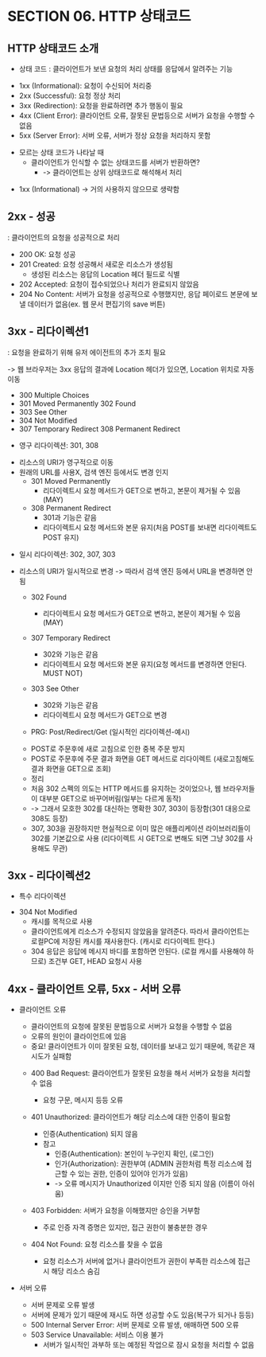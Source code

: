 # SECTION 06. HTTP 상태코드

## HTTP 상태코드 소개

* 상태 코드
    : 클라이언트가 보낸 요청의 처리 상태를 응답에서 알려주는 기능

- 1xx (Informational): 요청이 수신되어 처리중
- 2xx (Successful): 요청 정상 처리
- 3xx (Redirection): 요청을 완료하려면 추가 행동이 필요
- 4xx (Client Error): 클라이언트 오류, 잘못된 문법등으로 서버가 요청을 수행할 수 없음 
- 5xx (Server Error): 서버 오류, 서버가 정상 요청을 처리하지 못함

* 모르는 상태 코드가 나타날 때
    - 클라이언트가 인식할 수 없는 상태코드를 서버가 반환하면?
        - -> 클라이언트는 상위 상태코드로 해석해서 처리

- 1xx (Informational) -> 거의 사용하지 않으므로 생략함

## 2xx - 성공
: 클라이언트의 요청을 성공적으로 처리

- 200 OK: 요청 성공
- 201 Created: 요청 성공해서 새로운 리소스가 생성됨
    - 생성된 리소스는 응답의 Location 헤더 필드로 식별
- 202 Accepted: 요청이 접수되었으나 처리가 완료되지 않았음
- 204 No Content: 서버가 요청을 성공적으로 수행했지만, 응답 페이로드 본문에 보낼 데이터가 없음(ex. 웹 문서 편집기의 save 버튼)

## 3xx - 리다이렉션1
: 요청을 완료하기 위해 유저 에이전트의 추가 조치 필요

-> 웹 브라우저는 3xx 응답의 결과에 Location 헤더가 있으면, Location 위치로 자동 이동

- 300 Multiple Choices 
- 301 Moved Permanently 302 Found
- 303 See Other
- 304 Not Modified
- 307 Temporary Redirect 308 Permanent Redirect

* 영구 리다이렉션: 301, 308
- 리소스의 URI가 영구적으로 이동
- 원래의 URL를 사용X, 검색 엔진 등에서도 변경 인지
    * 301 Moved Permanently
        - 리다이렉트시 요청 메서드가 GET으로 변하고, 본문이 제거될 수 있음(MAY)
    * 308 Permanent Redirect
        - 301과 기능은 같음
        - 리다이렉트시 요청 메서드와 본문 유지(처음 POST를 보내면 리다이렉트도 POST 유지)

* 일시 리다이렉션: 302, 307, 303
- 리소스의 URI가 일시적으로 변경
    -> 따라서 검색 엔진 등에서 URL을 변경하면 안됨

    * 302 Found
        - 리다이렉트시 요청 메서드가 GET으로 변하고, 본문이 제거될 수 있음(MAY)
    * 307 Temporary Redirect
        - 302와 기능은 같음
        - 리다이렉트시 요청 메서드와 본문 유지(요청 메서드를 변경하면 안된다. MUST NOT)
    * 303 See Other
        - 302와 기능은 같음
        - 리다이렉트시 요청 메서드가 GET으로 변경

    * PRG: Post/Redirect/Get
    (일시적인 리다이렉션-예시)
    - POST로 주문후에 새로 고침으로 인한 중복 주문 방지
    - POST로 주문후에 주문 결과 화면을 GET 메서드로 리다이렉트 (새로고침해도 결과 화면을 GET으로 조회)

    * 정리
    - 처음 302 스펙의 의도는 HTTP 메서드를 유지하는 것이었으나, 웹 브라우저들이 대부분 GET으로 바꾸어버림(일부는 다르게 동작)
    - -> 그래서 모호한 302를 대신하는 명확한 307, 303이 등장함(301 대응으로 308도 등장)
    - 307, 303을 권장하지만 현실적으로 이미 많은 애플리케이션 라이브러리들이 302를 기본값으로 사용
    (리다이렉트 시 GET으로 변해도 되면 그냥 302를 사용해도 무관)

## 3xx - 리다이렉션2

* 특수 리다이렉션
- 304 Not Modified
    - 캐시를 목적으로 사용
    - 클라이언트에게 리소스가 수정되지 않았음을 알려준다. 따라서 클라이언트는 로컬PC에 저장된 캐시를 재사용한다. (캐시로 리다이렉트 한다.)
    - 304 응답은 응답에 메시지 바디를 포함하면 안된다. (로컬 캐시를 사용해야 하므로) 조건부 GET, HEAD 요청시 사용

## 4xx - 클라이언트 오류, 5xx - 서버 오류

* 클라이언트 오류
    - 클라이언트의 요청에 잘못된 문법등으로 서버가 요청을 수행할 수 없음
    - 오류의 원인이 클라이언트에 있음
    - 중요! 클라이언트가 이미 잘못된 요청, 데이터를 보내고 있기 때문에, 똑같은 재시도가 실패함

    * 400 Bad Request: 클라이언트가 잘못된 요청을 해서 서버가 요청을 처리할 수 없음
        - 요청 구문, 메시지 등등 오류

    * 401 Unauthorized: 클라이언트가 해당 리소스에 대한 인증이 필요함
        - 인증(Authentication) 되지 않음
        - 참고
            - 인증(Authentication): 본인이 누구인지 확인, (로그인)
            - 인가(Authorization): 권한부여 (ADMIN 권한처럼 특정 리소스에 접근할 수 있는 권한, 인증이 있어야 인가가 있음)
            - -> 오류 메시지가 Unauthorized 이지만 인증 되지 않음 (이름이 아쉬움)

    * 403 Forbidden: 서버가 요청을 이해했지만 승인을 거부함
        - 주로 인증 자격 증명은 있지만, 접근 권한이 불충분한 경우

    * 404 Not Found: 요청 리소스를 찾을 수 없음
        - 요청 리소스가 서버에 없거나 클라이언트가 권한이 부족한 리소스에 접근 시 해당 리소스 숨김

* 서버 오류
    - 서버 문제로 오류 발생
    - 서버에 문제가 있기 때문에 재시도 하면 성공할 수도 있음(복구가 되거나 등등)

    * 500 Internal Server Error: 서버 문제로 오류 발생, 애매하면 500 오류
    * 503 Service Unavailable: 서비스 이용 불가
        - 서버가 일시적인 과부하 또는 예정된 작업으로 잠시 요청을 처리할 수 없음
